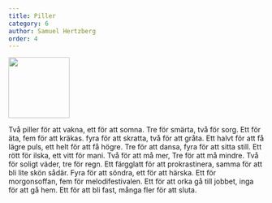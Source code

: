 ```yaml
---
title: Piller
category: 6
author: Samuel Hertzberg
order: 4
---
```


<div class="center">
    <img src="https://dbuggen.s3-eu-west-1.amazonaws.com/pill.png" class="no-crop" width="120" height="120">
</div>

Två piller för att vakna, ett för att somna. Tre för smärta, två för sorg. Ett för äta, fem för att kräkas. fyra för att skratta, två för att gråta. Ett halvt för att få lägre puls, ett helt för att få högre. Tre för att dansa,  fyra för att sitta still. Ett rött för ilska, ett vitt för mani. Två för att må mer, Tre för att må mindre.  Två för soligt väder, tre för regn. Ett färgglatt för att prokrastinera, samma för att bli lite skön sådär. Fyra för att söndra, ett för att härska. Ett för morgonsoffan, fem för melodifestivalen. Ett för att orka gå till jobbet, inga för att gå hem. Ett för att bli fast, många fler för att sluta.

